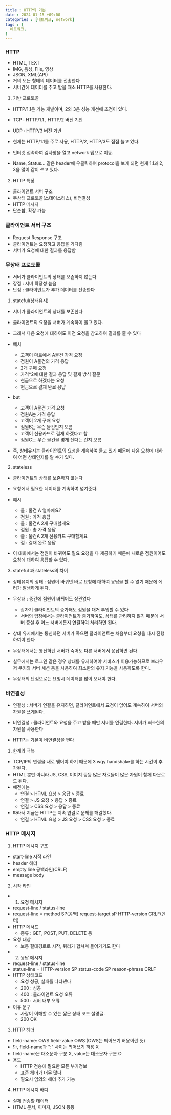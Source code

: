```yaml
---
title : HTTP의 기본
date : 2024-01-15 +09:00
categories : [네트워크, network]
tags : [
  네트워크,
]
---
```

<!-- ![](/assets/img/Spring/aaaa.png){:style="border:1px solid #eaeaea; border-radius: 7px; padding: 0px;" } -->
<!-- ![](/assets/img/Performance Test/1-1.png){:style="width:1000px" } -->

### HTTP

- HTML, TEXT
- IMG, 음성, File, 영상
- JSON, XML(API)
- 거의 모든 형태의 데이터를 전송한다
- 서버간에 데이터를 주고 받을 때소 HTTP를 사용한다.

1. 기반 프로토콜
- HTTP/1.1은 기능 개발이며, 2와 3은 성능 개선에 초점이 있다.
- TCP : HTTP/1.1 , HTTP/2 버전 기반
- UDP : HTTP/3 버전 기반
- 현재는 HTTP/1.1를 주로 사용, HTTP/2, HTTP/3도 점점 늘고 있다.

- 인터넷 접속하여 검사창을 열고 network 탭으로 이동.
- Name, Status... 같은 header에 우클릭하여 protocol을 보게 되면 현재 1.1과 2, 3을 많이 같이 쓰고 있다.

2. HTTP 특징
- 클라이언트 서버 구조
- 무상태 프로토콜(스테이스리스), 비연결성
- HTTP 메시지
- 단순함, 확장 가능

### 클라이언트 서버 구조

- Request Response 구조
- 클라이언트는 요청하고 응답을 기다림
- 서버가 요청에 대한 결과를 응답함

### 무상태 프로토콜

- 서버가 클라이언트의 상태를 보존하지 않는다
- 장점 : 서버 확장성 높음
- 단점 : 클라이언트가 추가 데이터를 전송한다

1. stateful(상태유지)
- 서버가 클라이언트의 상태를 보존한다
- 클라이언트의 요청을 서버가 계속하여 물고 있다.
- 그래서 다음 요청에 대하여도 이전 요청을 참고하여 결과를 줄 수 있다
- 예시
  - 고객이 마트에서 A물건 가격 요청
  - 점원이 A물건의 가격 응답
  - 2개 구매 요청
  - 가격*2에 대한 결과 응답 및 결재 방식 질문
  - 현금으로 하겠다는 요청
  - 현금으로 결재 완료 응답
- but
  - 고객이 A물건 가격 요청
  - 점원A는 가격 응답
  - 고객이 2개 구매 요청
  - 점원B는 무슨 물건인지 모름
  - 고객이 신용카드로 결재 하겠다고 함
  - 점원C는 무슨 물건을 몇개 산다는 건지 모름

- 즉, 상태유지는 클라이언트의 요청을 계속하여 물고 있기 때문에 다음 요청에 대하여 어떤 상태인지를 알 수가 있다.

2. stateless
- 클라이언트의 상태를 보존하지 않는다
- 요청에서 필요한 데이터를 계속하여 넘겨준다.
- 예시
  - 클 : 물건 A 얼마에요?
  - 점원 : 가격 응답
  - 클 : 물건A 2개 구매할게요
  - 점원 : 총 가격 응답
  - 클 : 물건A 2개 신용카드 구매할게요
  - 점 : 결재 완료 응답

- 이 대화에서는 점원이 바뀌어도 필요 요청을 다 제공하기 때문에 새로운 점원이어도 요청에 대하여 응답할 수 있다.

3. stateful 과 stateless의 차이
- 상태유지의 상태 : 점원이 바뀌면 바로 요청에 대하여 응답을 할 수 없기 때문에 에러가 발생하게 된다.
- 무상태 : 중간에 점원이 바뀌어도 상관없다
  - 갑자기 클라이언트의 증가해도 점원을 대거 투입할 수 있다
  - 서버의 입장에서는 클라이언트가 증가하여도, 상태를 관리하지 않기 때문에 서버 증설 후 어느 서버에든지 연결하여 처리하면 된다.
- 상태 유지에서는 통신하던 서버가 죽으면 클라이언트는 처음부터 요청을 다시 진행하여야 한다
- 무상태에서는 통신하던 서버가 죽어도 다른 서버에서 응답하면 된다

- 실무에서는 로그인 같은 경우 상태를 유지하여야 서비스가 이용가능하므로 브라우저 쿠키와 서버 세션 등을 사용하여 최소한의 유지 기능을 사용하도록 한다.
- 무상태의 단점으로는 요청시 데이터를 많이 보내야 한다.

### 비연결성

- 연결성 : 서버가 연결을 유지하면, 클라이언트에서 요청이 없어도 계속하여 서버의 자원을 쓰게된다.
- 비연결성 : 클라이언트와 요청을 주고 받을 때만 서버를 연결한다. 서버가 최소한의 자원을 사용한다

- HTTP는 기본이 비연결성을 띈다

1. 한계와 극복
- TCP/IP의 연결을 새로 맺어야 하기 때문에 3 wqy handshake를 하는 시간이 추가된다.
- HTML 뿐만 아니라 JS, CSS, 이미지 등등 많은 자료들이 많은 자원이 함께 다운로드 된다.
- 예전에는
  - 연결 > HTML 요청 > 응답 > 종료
  - 연결 > JS 요청 > 응답 > 종료
  - 연결 > CSS 요청 > 응답 > 종료 
- 따라서 지금은 HTTP는 지속 연결로 문제를 해결했다.
  - 연결 > HTML 요청 > JS 요청 > CSS 요청 > 종료

### HTTP 메시지

1. HTTP 메시지 구조
- start-line 시작 라인
- header 헤더
- empty line 공백라인(CRLF)
- message body

2. 시작 라인   
- 1) 요청 메시지
- request-line / status-line
- request-line = method SP(공백) request-target sP HTTP-version CRLF(엔터)  
- HTTP 메서드    
  - 종류 : GET, POST, PUT, DELETE 등    
- 요청 대상    
  - 보통 절대경로로 시작, 쿼리가 합쳐져 들어가기도 한다    
- 2) 응답 메시지
- request-line / status-line
- status-line = HTTP-version SP status-code SP reason-phrase CRLF
- HTTP 상태코드    
  - 요청 성공, 실패를 나타낸다
  - 200 : 성공
  - 400 : 클라이언트 요청 오류
  - 500 : 서버 내부 오류   
- 이유 문구   
  - 사람이 이해할 수 있는 짧은 상태 코드 설명글.
  - 200 OK

3. HTTP 헤더
- field-name: OWS field-value OWS (OWS는 띄어쓰기 허용이란 뜻)
- 단, field-name과 ":" 사이는 띄어쓰기 허용 X
- field-name은 대소문자 구분 X, value는 대소문자 구분 O
- 용도
  - HTTP 전송에 필요한 모든 부가정보
  - 표준 헤더가 너무 많다
  - 필요시 임의의 헤더 추가 가능

4. HTTP 메시지 바디
- 실제 전송할 데이터
- HTML 문서, 이미지, JSON 등등
